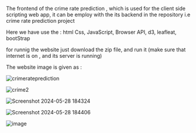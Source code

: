 The frontend of the crime rate prediction ,
which is used for the client side scripting web app,
it can be employ with the its backend in the repository 
i.e  crime rate prediction project

Here we have use the :
html 
Css,
JavaScript,
Browser API,
d3,
leafleat,
bootStrap

for runnig the website just download the zip file, and run it (make sure that internet is on , and its server is running)  


The website image is given as :

![crimerateprediction](https://github.com/sujal-jain-347/crime_rate_frontend/assets/136954858/53c992ca-b8a6-4e62-bb35-7950678274bf)


![crime2](https://github.com/sujal-jain-347/crime_rate_frontend/assets/136954858/83156440-3cc8-42a7-af99-ecfd46d2e7bf)


![Screenshot 2024-05-28 184324](https://github.com/sujal-jain-347/crime_rate_frontend/assets/136954858/49e4854e-264a-414f-8c2a-2c2f04363a94)


![Screenshot 2024-05-28 184406](https://github.com/sujal-jain-347/crime_rate_frontend/assets/136954858/449a04a7-4c4d-4ae0-a03b-523ef4d20a05)


![image](https://github.com/sujal-jain-347/crime_rate_frontend/assets/136954858/a38f8040-c13f-415b-bfa5-6eb1cda4ed7c)




